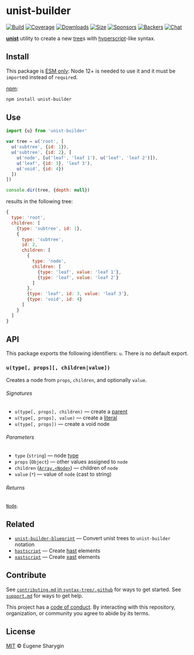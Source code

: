 # unist-builder

[![Build][build-badge]][build]
[![Coverage][coverage-badge]][coverage]
[![Downloads][downloads-badge]][downloads]
[![Size][size-badge]][size]
[![Sponsors][sponsors-badge]][collective]
[![Backers][backers-badge]][collective]
[![Chat][chat-badge]][chat]

[**unist**][unist] utility to create a new [tree][]s with [hyperscript][]-like
syntax.

## Install

This package is [ESM only](https://gist.github.com/sindresorhus/a39789f98801d908bbc7ff3ecc99d99c):
Node 12+ is needed to use it and it must be `import`ed instead of `require`d.

[npm][]:

```bash
npm install unist-builder
```

## Use

```js
import {u} from 'unist-builder'

var tree = u('root', [
  u('subtree', {id: 1}),
  u('subtree', {id: 2}, [
    u('node', [u('leaf', 'leaf 1'), u('leaf', 'leaf 2')]),
    u('leaf', {id: 3}, 'leaf 3'),
    u('void', {id: 4})
  ])
])

console.dir(tree, {depth: null})
```

results in the following tree:

```js
{
  type: 'root',
  children: [
    {type: 'subtree', id: 1},
    {
      type: 'subtree',
      id: 2,
      children: [
        {
          type: 'node',
          children: [
            {type: 'leaf', value: 'leaf 1'},
            {type: 'leaf', value: 'leaf 2'}
          ]
        },
        {type: 'leaf', id: 3, value: 'leaf 3'},
        {type: 'void', id: 4}
      ]
    }
  ]
}
```

## API

This package exports the following identifiers: `u`.
There is no default export.

### `u(type[, props][, children|value])`

Creates a node from `props`, `children`, and optionally `value`.

###### Signatures

*   `u(type[, props], children)` — create a [parent][]
*   `u(type[, props], value)` — create a [literal][]
*   `u(type[, props])` — create a void node

###### Parameters

*   `type` (`string`) — node [type][]
*   `props` (`Object`) — other values assigned to `node`
*   `children` ([`Array.<Node>`][node]) — children of `node`
*   `value` (`*`) — value of `node` (cast to string)

###### Returns

[`Node`][node].

## Related

*   [`unist-builder-blueprint`](https://github.com/syntax-tree/unist-builder-blueprint)
    — Convert unist trees to `unist-builder` notation
*   [`hastscript`](https://github.com/syntax-tree/hastscript)
    — Create [hast][] elements
*   [`xastscript`](https://github.com/syntax-tree/xastscript)
    — Create [xast][] elements

## Contribute

See [`contributing.md` in `syntax-tree/.github`][contributing] for ways to get
started.
See [`support.md`][support] for ways to get help.

This project has a [code of conduct][coc].
By interacting with this repository, organization, or community you agree to
abide by its terms.

## License

[MIT][license] © Eugene Sharygin

<!-- Definitions -->

[build-badge]: https://github.com/syntax-tree/unist-builder/workflows/main/badge.svg

[build]: https://github.com/syntax-tree/unist-builder/actions

[coverage-badge]: https://img.shields.io/codecov/c/github/syntax-tree/unist-builder.svg

[coverage]: https://codecov.io/github/syntax-tree/unist-builder

[downloads-badge]: https://img.shields.io/npm/dm/unist-builder.svg

[downloads]: https://www.npmjs.com/package/unist-builder

[size-badge]: https://img.shields.io/bundlephobia/minzip/unist-builder.svg

[size]: https://bundlephobia.com/result?p=unist-builder

[sponsors-badge]: https://opencollective.com/unified/sponsors/badge.svg

[backers-badge]: https://opencollective.com/unified/backers/badge.svg

[collective]: https://opencollective.com/unified

[chat-badge]: https://img.shields.io/badge/chat-discussions-success.svg

[chat]: https://github.com/syntax-tree/unist/discussions

[npm]: https://docs.npmjs.com/cli/install

[license]: license

[contributing]: https://github.com/syntax-tree/.github/blob/HEAD/contributing.md

[support]: https://github.com/syntax-tree/.github/blob/HEAD/support.md

[coc]: https://github.com/syntax-tree/.github/blob/HEAD/code-of-conduct.md

[unist]: https://github.com/syntax-tree/unist

[hast]: https://github.com/syntax-tree/hast

[xast]: https://github.com/syntax-tree/xast

[hyperscript]: https://github.com/dominictarr/hyperscript

[node]: https://github.com/syntax-tree/unist#node

[tree]: https://github.com/syntax-tree/unist#tree

[parent]: https://github.com/syntax-tree/unist#parent

[literal]: https://github.com/syntax-tree/unist#literal

[type]: https://github.com/syntax-tree/unist#type
